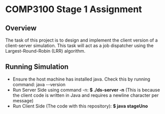 # COMP3100 Stage 1 Assignment

## Overview

The task of this project is to design and implement the client version of a client-server simulation. This task will act as a job dispatcher using the Largest-Round-Robin (LRR) algorithm.

##  Running Simulation

* Ensure the host machine has installed java. Check this by running command: java --version
* Run Server Side using command -n: **$ ./ds-server -n** (This is because the client code is written in Java and requires a newline character per message)
* Run Client Side (The code with this repository):  **$ java stageUno**
